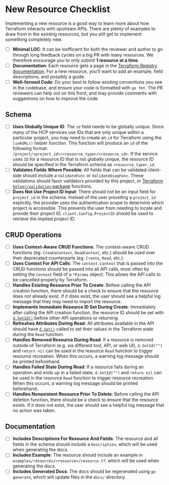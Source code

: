 # New Resource Checklist

Implementing a new resource is a good way to learn more about how Terraform interacts with upstream APIs. There are plenty of examples to draw from in the existing resources, but you still get to implement something completely new.

- [ ] __Minimal LOC__: It can be inefficient for both the reviewer and author to go through long feedback cycles on a big PR with many resources. We therefore encourage you to only submit **1 resource at a time**.
- [ ] __Documentation__: Each resource gets a page in the [Terraform Registry documentation](https://registry.terraform.io/providers/hashicorp/hcp/latest/docs). For a new resource, you'll want to add an example, field descriptions, and possibly a guide.
- [ ] __Well-formed Code__: Do your best to follow existing conventions you see in the codebase, and ensure your code is formatted with `go fmt`. The PR reviewers can help out on this front, and may provide comments with suggestions on how to improve the code.

## Schema

- [ ] __Uses Globally Unique ID__: The `id` field needs to be globally unique. Since many of the HCP services use IDs that are only unique within a particular project, you may need to create an `id` for Terraform using the `linkURL()` helper function. This function will produce an `id` of the following format: `/project/<project_id>/<resource_type>/<resource_id>`. If the service uses `ID` for a resource ID that is not globally unique, the resource ID should be specified in the Terraform schema as `<resource_type>_id`.
- [ ] __Validates Fields Where Possible__: All fields that can be validated client-side should include a `ValidateFunc` or `ValidateDiagFunc`.
These validations should favor validators provided by this project, or [Terraform `helper/validation` package](https://godoc.org/github.com/hashicorp/terraform/helper/validation) functions.
- [ ] __Does Not Use Project ID Input__: There should not be an input field for `project_id` in the schema. Instead of the user providing a `project_id` explicitly, the provider uses the authentication scope to determine which project is accessible. This prevents the user from needing to locate and provide their project ID. `client.Config.ProjectID` should be used to retrieve the implied project ID.

## CRUD Operations

- [ ] __Uses Context-Aware CRUD Functions__: The context-aware CRUD functions (eg. `CreateContext`, `ReadContext`, etc.) should be used over their deprecated counterparts (eg. `Create`, `Read`, etc.).
- [ ] __Uses Context For API Calls__: The `context.Context` that is passed into the CRUD functions should be passed into all API calls, most often by setting the `Context` field of a `*Params` object. This allows the API calls to be cancelled properly by Terraform.
- [ ] __Handles Existing Resource Prior To Create__: Before calling the API creation function, there should be a check to ensure that the resource does not already exist. If it does exist, the user should see a helpful log message that they may need to import the resource.
- [ ] __Implements Immediate Resource ID Set During Create__: Immediately after calling the API creation function, the resource ID should be set with [`d.SetId()`](https://godoc.org/github.com/hashicorp/terraform/helper/schema#ResourceData.SetId) before other API operations or returning.
- [ ] __Refreshes Attributes During Read__: All attributes available in the API should have [`d.Set()`](https://godoc.org/github.com/hashicorp/terraform/helper/schema#ResourceData.Set) called to set their values in the Terraform state during the `Read` function.
- [ ] __Handles Removed Resource During Read__: If a resource is removed outside of Terraform (e.g. via different tool, API, or web UI), `d.SetId("")` and `return nil` can be used in the resource `Read` function to trigger resource recreation. When this occurs, a warning log message should be printed beforehand.
- [ ] __Handles Failed State During Read__: If a resource fails during an operation and ends up in a failed state, `d.SetId("")` and `return nil` can be used in the resource `Read` function to trigger resource recreation. When this occurs, a warning log message should be printed beforehand.
- [ ] __Handles Nonexistent Resource Prior To Delete__: Before calling the API deletion function, there should be a check to ensure that the resource exists. If it does not exist, the user should see a helpful log message that no action was taken.

## Documentation

- [ ] __Includes Descriptions For Resource And Fields__: The resource and all fields in the schema should include a `Description`, which will be used when generating the docs.
- [ ] __Includes Example__: The resource should include an example in `examples/resources/<resource>/resource.tf`, which will be used when generating the docs.
- [ ] __Includes Generated Docs__: The docs should be regenerated using `go generate`, which will update files in the `docs/` directory.

